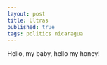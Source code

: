 ```yaml
---
layout: post
title: Ultras
published: true
tags: politics nicaragua
---
```


Hello, my baby, hello my honey!
